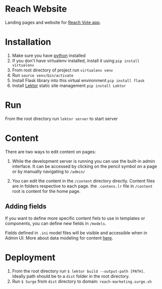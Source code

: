 # Reach Website

Landing pages and website for [Reach Vote app](https://github.com/ben-pr-p/reach-client).

# Installation

1.  Make sure you have [python](https://www.python.org/) installed
2.  If you don't have virtualenv installed, install it using `pip install virtualenv`
3.  From root directory of project run `virtualenv venv`
4.  Run `source venv/bin/activate`
5.  Install Flask library into this virtual environment `pip install flask`
6.  Install [Lektor](https://www.getlektor.com/docs/) static site management `pip install Lektor`

# Run

From the root directory run `lektor server` to start server

# Content

There are two ways to edit content on pages:

1.  While the development server is running you can use the built-in admin interface. It can be accessed by clicking on the pencil symbol on a page or by manually navigating to `/admin/`

2.  You can edit the content in the `/content` directory directly. Content files are in folders respective to each page. the `.contens.lr` file in `/content` root is content for the home page.

## Adding fields

If you want to define more specific content fiels to use in templates or components, you can define new fields in `/models`.

Fields defined in `.ini` model files will be visible and accessible when in Admin UI. More about data modeling for content [here](https://www.getlektor.com/docs/models/).

# Deployment

1.  From the root directory run `$ lektor build --output-path [PATH]`. Ideally path should be to a `dist` folder in the root directory.
2.  Run `$ Surge` from `dist` directory to domain: `reach-marketing.surge.sh`
